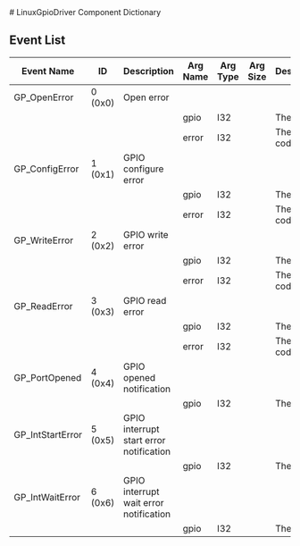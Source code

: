 <title>LinuxGpioDriver Component Dictionary</title>
# LinuxGpioDriver Component Dictionary



## Event List

|Event Name|ID|Description|Arg Name|Arg Type|Arg Size|Description
|---|---|---|---|---|---|---|
|GP_OpenError|0 (0x0)|Open error| | | | |
| | | |gpio|I32||The device|
| | | |error|I32||The error code|
|GP_ConfigError|1 (0x1)|GPIO configure error| | | | |
| | | |gpio|I32||The device|
| | | |error|I32||The error code|
|GP_WriteError|2 (0x2)|GPIO write error| | | | |
| | | |gpio|I32||The device|
| | | |error|I32||The error code|
|GP_ReadError|3 (0x3)|GPIO read error| | | | |
| | | |gpio|I32||The device|
| | | |error|I32||The error code|
|GP_PortOpened|4 (0x4)|GPIO opened notification| | | | |
| | | |gpio|I32||The device|
|GP_IntStartError|5 (0x5)|GPIO interrupt start error notification| | | | |
| | | |gpio|I32||The device|
|GP_IntWaitError|6 (0x6)|GPIO interrupt wait error notification| | | | |
| | | |gpio|I32||The device|
